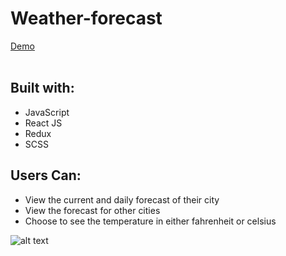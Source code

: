 <h1>Weather-forecast</h1>
<a href="https://weather-forecast-978fe.firebaseapp.com/">
  Demo
</a>
<br />
<br />

<h2>Built with:</h2>
<ul>
  <li>JavaScript</li>
  <li>React JS</li>
  <li>Redux</li>
  <li>SCSS</li>
</ul>

<h2>Users Can:</h2>
<ul>
  <li>View the current and daily forecast of their city</li>
  <li>View the forecast for other cities</li>
  <li>Choose to see the temperature in either fahrenheit or celsius</li>
</ul>

![alt text](https://media.giphy.com/media/ESm4JPOzn8y2I/giphy.gif)
